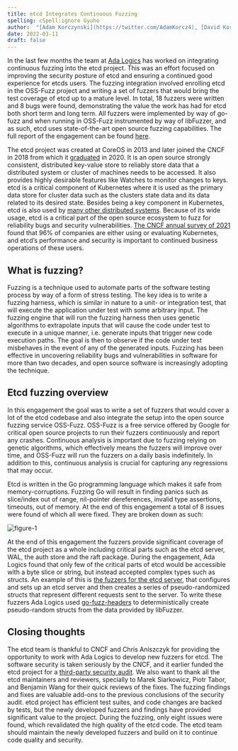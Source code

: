 ```yaml
---
title: etcd Integrates Continuous Fuzzing
spelling: cSpell:ignore Gyuho
author:  "[Adam Korczynski](https://twitter.com/AdamKorcz4), [David Korczynski](https://twitter.com/Davkorcz), [Sahdev Zala](https://twitter.com/sp_zala)"
date: 2022-03-11
draft: false
---
```


In the last few months the team at [Ada Logics](https://adalogics.com) has worked on integrating continuous fuzzing into the etcd project. This was an effort focused on improving the security posture of etcd and ensuring a continued good experience for etcds users. The fuzzing integration involved enrolling etcd in the OSS-Fuzz project and writing a set of fuzzers that would bring the test coverage of etcd up to a mature level. In total, 18 fuzzers were written and 8 bugs were found, demonstrating the value the work has had for etcd both short term and long term. All fuzzers were implemented by way of go-fuzz and when running in OSS-Fuzz instrumented by way of libFuzzer, and as such, etcd uses state-of-the-art open source fuzzing capabilities. 
The full report of the engagement can be found [here](https://github.com/etcd-io/etcd/blob/main/security/FUZZING_AUDIT_2022.PDF). 

The etcd project was created at CoreOS in 2013 and later joined the CNCF in 2018 from which it [graduated](https://www.cncf.io/announcements/2020/11/24/cloud-native-computing-foundation-announces-etcd-graduation/) in 2020. It is an open source strongly consistent, distributed key-value store to reliably store data that a distributed system or cluster of machines needs to be accessed. It also provides highly desirable features like Watches to monitor changes to keys. etcd is a critical component of Kubernetes where it is used as the primary data store for cluster data such as the clusters state data and its data related to its desired state. Besides being a key component in Kubernetes, etcd is also used by [many other distributed systems](https://etcd.io/docs/v3.5/integrations/#projects-using-etcd). Because of its wide usage, etcd is a critical part of the open source ecosystem to fuzz for reliability bugs and security vulnerabilities. [The CNCF annual survey of 2021](https://www.cncf.io/reports/cncf-annual-survey-2021) found that 96% of companies are either using or evaluating Kubernetes, and etcd’s performance and security is important to continued business operations of these users. 

## What is fuzzing?

Fuzzing is a technique used to automate parts of the software testing process by way of a form of stress testing. The key idea is to write a fuzzing harness, which is similar in nature to a unit- or integration test, that will execute the application under test with some arbitrary input. The fuzzing engine that will run the fuzzing harness then uses genetic algorithms to extrapolate inputs that will cause the code under test to execute in a unique manner, i.e. generate inputs that trigger new code execution paths. The goal is then to observe if the code under test misbehaves in the event of any of the generated inputs. Fuzzing has been effective in uncovering reliability bugs and vulnerabilities in software for more than two decades, and open source software is increasingly adopting the technique. 

## Etcd fuzzing overview

In this engagement the goal was to write a set of fuzzers that would cover a lot of the etcd codebase and also integrate the setup into the open source fuzzing service OSS-Fuzz. OSS-Fuzz is a free service offered by Google for critical open source projects to run their fuzzers continuously and report any crashes. Continuous analysis is important due to fuzzing relying on genetic algorithms, which effectively means the fuzzers will improve over time, and OSS-Fuzz will run the fuzzers on a daily basis indefinitely. In addition to this, continuous analysis is crucial for capturing any regressions that may occur.

Etcd is written in the Go programming language which makes it safe from memory-corruptions. Fuzzing Go will result in finding panics such as slice/index out of range, nil-pointer dereferences, invalid type assertions, timeouts, out of memory. At the end of this engagement a total of 8 issues were found of which all were fixed. They are broken down as such:

![figure-1](../etcd-integrates-continuous-fuzzing/etcd-fuzzing-found-bugs.png "The fuzzing engagement found 2 nil-pointer dereference, 2 slice/index out of range, 2 panics from invalid utf-8 strings, and 2 type confusions.")

At the end of this engagement the fuzzers provide significant coverage of the etcd project as a whole including critical parts such as the etcd server, WAL, the auth store and the raft package. 
During the engagement, Ada Logics found that only few of the critical parts of etcd would be accessible with a byte slice or string, but instead accepted complex types such as structs. An example of this is [the fuzzers for the etcd server](https://github.com/cncf/cncf-fuzzing/blob/main/projects/etcd/etcdserver_fuzzer.go), that configures and sets up an etcd server and then creates a series of pseudo-randomized structs that represent different requests sent to the server. To write these fuzzers Ada Logics used [go-fuzz-headers](https://github.com/AdaLogics/go-fuzz-headers) to deterministically create pseudo-random structs from the data provided by libFuzzer.

## Closing thoughts

The etcd team is thankful to CNCF and Chris Aniszczyk for providing the opportunity to work with Ada Logics to develop new fuzzers for etcd. The software security is taken seriously by the CNCF, and it earlier funded the etcd project for a [third-party security audit](https://www.cncf.io/blog/2020/08/05/etcd-security-audit/). We also want to thank all the etcd maintainers and reviewers, specially to Marek Siarkowicz, Piotr Tabor, and Benjamin Wang for their quick reviews of the fixes. The fuzzing findings and fixes are valuable add-ons to the previous conclusions of the security audit. etcd project has efficient test suites, and code changes are backed by tests, but the newly developed fuzzers and findings have provided significant value to the project. During the fuzzing, only eight issues were found, which revalidated the high quality of the etcd code. The etcd team should maintain the newly developed fuzzers and build on it to continue code quality and security.

